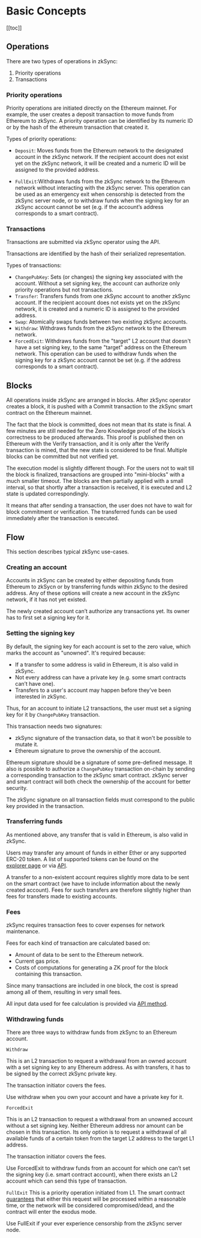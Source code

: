 # Basic Concepts

[[toc]]

## Operations

There are two types of operations in zkSync:

1. Priority operations
2. Transactions

### Priority operations

Priority operations are initiated directly on the Ethereum mainnet. For example, the user creates a deposit transaction
to move funds from Ethereum to zkSync. A priority operation can be identified by its numeric ID or by the hash of the ethereum
transaction that created it.

Types of priority operations:

- `Deposit`: Moves funds from the Ethereum network to the designated account in the zkSync network. If the recipient account 
  does not exist yet on the zkSync network, it will be created and a numeric ID will be assigned to the provided address.
  
- `FullExit`:Withdraws funds from the zkSync network to the Ethereum network without interacting with the zkSync server. This 
  operation can be used as an emergency exit when censorship is detected from the zkSync server node, or to withdraw funds when 
  the signing key for an zkSync  account cannot be set (e.g. if the account’s address corresponds to a smart contract).

### Transactions

Transactions are submitted via zkSync operator using the API.

Transactions are identified by the hash of their serialized representation.

Types of transactions:

- `ChangePubKey`: Sets (or changes) the signing key associated with the account. Without a set signing key, the account can authorize 
   only priority operations but not transactions.
- `Transfer`: Transfers funds from one zkSync account to another zkSync account. If the recipient account does not exists yet on the 
   zkSync network, it is created and a numeric ID is assigned to the provided address.
- `Swap`: Atomically swaps funds between two existing zkSync accounts. 
- `Withdraw`: Withdraws funds from the zkSync network to the Ethereum network.
- `ForcedExit`: Withdraws funds from the "target" L2 account that doesn't have a set signing key, to the same "target" address on the 
   Ethereum network. This operation can be used to withdraw funds when the signing key for a zkSync account cannot be set (e.g. if the 
   address corresponds to a smart contract). 

## Blocks

All operations inside zkSync are arranged in blocks. After zkSync operator creates a block, it is pushed with a Commit transaction to the zkSync smart contract on the Ethereum mainnet. 

The fact that the block is committed, does not mean that its state is final. A few minutes are still needed for the Zero Knowledge proof 
of the block’s correctness to be produced afterwards. This proof is published then on Ethereum with the Verify transaction, and it is only after the Verify transaction is mined, that the new state is considered to be final. Multiple blocks can be committed but not verified yet.

The execution model is slightly different though. For the users not to wait till the block is finalized, transactions are grouped into "mini-blocks" with a much smaller timeout. The blocks are then partially applied with a small interval, so that shortly after a transaction is received, it is executed and L2 state is updated correspondingly.

It means that after sending a transaction, the user does not have to wait for block commitment or verification. The 
transferred funds can be used immediately after the transaction is executed.

## Flow

This section describes typical zkSync use-cases.

### Creating an account

Accounts in zkSync can be created by either depositing funds from Ethereum to zkSycn or by transferring funds within zkSync 
to the desired address. Any of these options will create a new account in the zkSync network, if it has not yet existed.

The newly created account can’t authorize any transactions yet. Its owner has to first set a signing key for it.


### Setting the signing key

By default, the signing key for each account is set to the zero value, which marks the account as "unowned". It's required 
because:

- If a transfer to some address is valid in Ethereum, it is also valid in zkSync.
- Not every address can have a private key (e.g. some smart contracts can’t have one).
- Transfers to a user's account may happen before they've been interested in zkSync.

Thus, for an account to initiate L2 transactions, the user must set a signing key for it by `ChangePubKey` transaction.

This transaction needs two signatures:

- zkSync signature of the transaction data, so that it won't be possible to mutate it.
- Ethereum signature to prove the ownership of the account.

Ethereum signature should be a signature of some pre-defined message. It also is possible to authorize a `ChangePubKey` 
transaction on-chain by sending a corresponding transaction to the zkSync smart contract. zkSync server and smart contract 
will both check the ownership of the account for better security.

The zkSync signature on all transaction fields must correspond to the public key provided in the transaction.

### Transferring funds

As mentioned above, any transfer that is valid in Ethereum, is also valid in zkSync.

Users may transfer any amount of funds in either Ether or any supported ERC-20 token. A list of supported tokens can be found on the  
[explorer page](https://zkscan.io/tokens) or via [API](/api).

A transfer to a non-existent account requires slightly more data to be sent on the smart contract (we have to include information 
about the newly created account).  Fees for such transfers are therefore slightly higher than fees for transfers made to existing 
accounts.

### Fees

zkSync requires transaction fees to cover expenses for network maintenance.

Fees for each kind of transaction are calculated based on:

- Amount of data to be sent to the Ethereum network.
- Current gas price.
- Costs of computations for generating a ZK proof for the block containing this transaction.

Since many transactions are included in one block, the cost is spread among all of them, resulting in very small fees.

All input data used for fee calculation is provided via [API method][api_fee].

[api_fee]: /api/v0.1.md#get-tx-fee

### Withdrawing funds

There are three ways to withdraw funds from zkSync to an Ethereum account.

`Withdraw`

This is an L2 transaction to request a withdrawal from an owned account with a set signing key to any Ethereum address. As with transfers, it has to be signed by the correct zkSync private key. 

The transaction initiator covers the fees.

Use withdraw when you own your account and have a private key for it.


`ForcedExit`

This is an L2 transaction to request a withdrawal from an unowned account without a set signing key. Neither Ethereum address nor amount can be chosen in this transaction. Its only option is to request a withdrawal of all available funds of a certain token from the target L2 address to the target L1 address.

The transaction initiator covers  the fees.

Use ForcedExit to withdraw funds from an account for which one can’t set the signing key (i.e. smart contract account), when there exists an L2 account which can send this type of transaction.


`FullExit`
This is a priority operation initiated from L1. The smart contract [guarantees](/faq/security.md#security-overview) that either this request will be processed within a reasonable time, or the network will be considered compromised/dead, and the contract will enter the exodus mode.

Use FullExit if your ever experience censorship from the zkSync server node.
